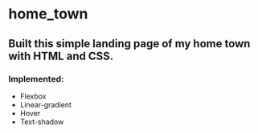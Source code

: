 # home_town

## Built this simple landing page of my home town with HTML and CSS. 

### Implemented:
* Flexbox
* Linear-gradient
* Hover
* Text-shadow
